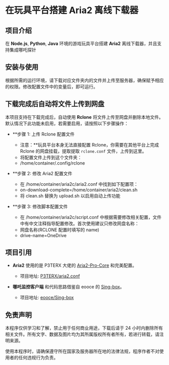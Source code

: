 # 在玩具平台搭建 Aria2 离线下载器

## 项目介绍

在 **Node.js**, **Python**, **Java** 环境的游戏玩具平台搭建 **Aria2** 离线下载器，并且支持集成哪吒探针

## 安装与使用

根据所需的运行环境，请下载对应文件夹内的文件并上传至服务器，确保赋予相应的权限。修改配置文件中的变量后，即可运行。

## 下载完成后自动将文件上传到网盘

本项目支持在下载完成后，自动使用 **Rclone** 将文件上传至网盘并删除本地文件。默认情况下此功能未启用，若需要启用，请按照以下步骤操作：

- **步骤 1: 上传 Rclone 配置文件
  - 注意：**玩具平台本身无法直接配置 Rclone，你需要在其他平台上完成 Rclone 的网盘挂载，提取提取 `rclone.conf` 文件，上传到这里。
  - 将配置文件上传到这个文件夹：
  - /home/container/.config/rclone


- **步骤 2: 修改 Aria2 配置文件
  - 在 /home/container/aria2c/aria2.conf 中找到如下配置项：
  - on-download-complete=/home/container/aria2/clean.sh
   - 将 clean.sh 替换为 upload.sh 以启用自动上传功能


- **步骤 3: 修改脚本配置文件
   - 在 /home/container/aria2c/script.conf 中根据需要修改相关配置，文件中有中文注释指导配置修改。首次使用建议只修改网盘名称：
   - 网盘名称(RCLONE 配置时填写的 name)
   - drive-name=OneDrive


## 项目引用
- **Aria2** 使用的是 P3TERX 大佬的 [Aria2-Pro-Core](https://github.com/P3TERX/Aria2-Pro-Core) 和完美配置。
  - 项目地址: [P3TERX/aria2.conf](https://github.com/P3TERX/aria2.conf)
  
- **哪吒监控客户端** 和代码思路借鉴自 eooce 的 [Sing-box](https://github.com/eooce/Sing-box)。
  - 项目地址: [eooce/Sing-box](https://github.com/eooce/Sing-box)



## 免责声明

本程序仅供学习和了解，禁止用于任何商业用途，下载后请于 24 小时内删除所有相关文件。所有文字、数据及图片均为其所属版权所有者所有，若进行转载，请注明来源。

使用本程序时，请确保遵守所在国家及服务器所在地的法律法规，程序作者不对使用者的任何违规行为负责。
